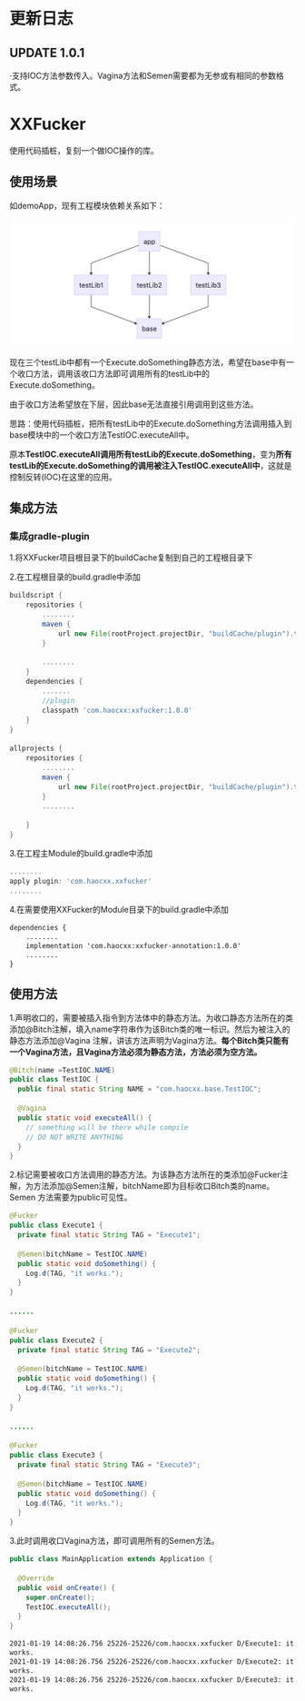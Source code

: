# 更新日志
## UPDATE 1.0.1
·支持IOC方法参数传入。Vagina方法和Semen需要都为无参或有相同的参数格式。

# XXFucker
使用代码插桩，复刻一个做IOC操作的库。

## 使用场景
如demoApp，现有工程模块依赖关系如下：

![image](https://github.com/Haocxx/XXFucker/blob/master/intro/implement.jpg)

现在三个testLib中都有一个Execute.doSomething静态方法，希望在base中有一个收口方法，调用该收口方法即可调用所有的testLib中的Execute.doSomething。

由于收口方法希望放在下层，因此base无法直接引用调用到这些方法。

思路：使用代码插桩，把所有testLib中的Execute.doSomething方法调用插入到base模块中的一个收口方法TestIOC.executeAll中。

原本**TestIOC.executeAll调用所有testLib的Execute.doSomething**，变为**所有testLib的Execute.doSomething的调用被注入TestIOC.executeAll中**，这就是控制反转(IOC)在这里的应用。

## 集成方法
### 集成gradle-plugin
1.将XXFucker项目根目录下的buildCache复制到自己的工程根目录下

2.在工程根目录的build.gradle中添加
```gradle
buildscript {
    repositories {
        ........
        maven {
            url new File(rootProject.projectDir, "buildCache/plugin").toURI()
        }
        
        ........
    }
    dependencies {
        .......
        //plugin
        classpath 'com.haocxx:xxfucker:1.0.0'
    }
}

allprojects {
    repositories {
        ........
        maven {
            url new File(rootProject.projectDir, "buildCache/plugin").toURI()
        }
        ........
        
    }
}
```
3.在工程主Module的build.gradle中添加
```gradle
........
apply plugin: 'com.haocxx.xxfucker'
........
```
4.在需要使用XXFucker的Module目录下的build.gradle中添加
```
dependencies {
    ........
    implementation 'com.haocxx:xxfucker-annotation:1.0.0'
    ........
}
```
## 使用方法
1.声明收口的，需要被插入指令到方法体中的静态方法。为收口静态方法所在的类添加@Bitch注解，填入name字符串作为该Bitch类的唯一标识。然后为被注入的静态方法添加@Vagina
注解，讲该方法声明为Vagina方法。**每个Bitch类只能有一个Vagina方法，且Vagina方法必须为静态方法，方法必须为空方法。**
```Java
@Bitch(name =TestIOC.NAME)
public class TestIOC {
  public final static String NAME = "com.haocxx.base.TestIOC";

  @Vagina
  public static void executeAll() {
    // something will be there while compile
    // DO NOT WRITE ANYTHING
  }
}
```
2.标记需要被收口方法调用的静态方法。为该静态方法所在的类添加@Fucker注解，为方法添加@Semen注解，bitchName即为目标收口Bitch类的name。Semen
方法需要为public可见性。
```Java
@Fucker
public class Execute1 {
  private final static String TAG = "Execute1";

  @Semen(bitchName = TestIOC.NAME)
  public static void doSomething() {
    Log.d(TAG, "it works.");
  }
}

......

@Fucker
public class Execute2 {
  private final static String TAG = "Execute2";

  @Semen(bitchName = TestIOC.NAME)
  public static void doSomething() {
    Log.d(TAG, "it works.");
  }
}

......

@Fucker
public class Execute3 {
  private final static String TAG = "Execute3";

  @Semen(bitchName = TestIOC.NAME)
  public static void doSomething() {
    Log.d(TAG, "it works.");
  }
}
```
3.此时调用收口Vagina方法，即可调用所有的Semen方法。
```Java
public class MainApplication extends Application {

  @Override
  public void onCreate() {
    super.onCreate();
    TestIOC.executeAll();
  }
}
```
```
2021-01-19 14:08:26.756 25226-25226/com.haocxx.xxfucker D/Execute1: it works.
2021-01-19 14:08:26.756 25226-25226/com.haocxx.xxfucker D/Execute2: it works.
2021-01-19 14:08:26.756 25226-25226/com.haocxx.xxfucker D/Execute3: it works.
```